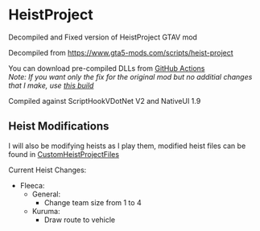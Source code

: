 # HeistProject
Decompiled and Fixed version of HeistProject GTAV mod

Decompiled from https://www.gta5-mods.com/scripts/heist-project

You can download pre-compiled DLLs from [GitHub Actions](https://github.com/Puyodead1/HeistProject/actions)
<br>
*Note: If you want only the fix for the original mod but no additial changes that I make, use [this build](https://github.com/Puyodead1/HeistProject/suites/5947804197/artifacts/203934228)*

Compiled against ScriptHookVDotNet V2 and NativeUI 1.9

## Heist Modifications
I will also be modifying heists as I play them, modified heist files can be found in [CustomHeistProjectFiles](/CustomHeistProjectFiles)

Current Heist Changes:
  - Fleeca:
	- General:
	  - Change team size from 1 to 4
    - Kuruma:
	  - Draw route to vehicle
